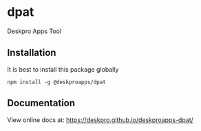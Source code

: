 # dpat
Deskpro Apps Tool

## Installation

It is best to install this package globally
    
    npm install -g @deskproapps/dpat

## Documentation

View online docs at: https://deskpro.github.io/deskproapps-dpat/